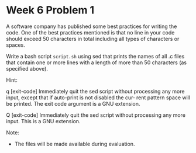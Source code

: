 # Week 6 Problem 1

A software company has published some best practices for writing the code. One of the best practices mentioned is that no line in your code should exceed 50 characters in total including all types of characters or spaces.

Write a bash script ` script.sh ` using sed that prints the names of all .c files that contain one or more lines with a length of more than 50 characters (as specified above).

Hint:

q [exit-code]
      Immediately quit the sed script without processing any more
      input, except that if auto-print is not disabled  the  cur‐
      rent pattern space will be printed.  The exit code argument
      is a GNU extension.

Q [exit-code]
      Immediately quit the sed script without processing any more
      input.  This is a GNU extension.

Note:
- The files will be made available during evaluation.
